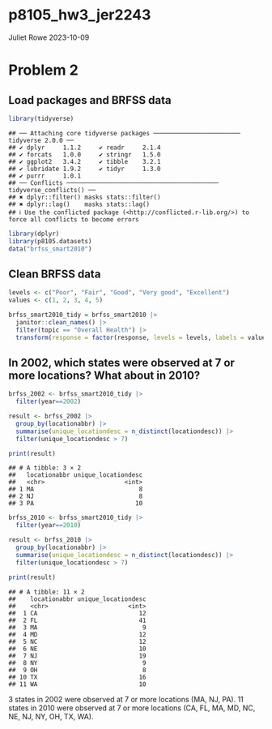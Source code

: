 p8105_hw3_jer2243
================
Juliet Rowe
2023-10-09

# Problem 2

## Load packages and BRFSS data

``` r
library(tidyverse)
```

    ## ── Attaching core tidyverse packages ──────────────────────── tidyverse 2.0.0 ──
    ## ✔ dplyr     1.1.2     ✔ readr     2.1.4
    ## ✔ forcats   1.0.0     ✔ stringr   1.5.0
    ## ✔ ggplot2   3.4.2     ✔ tibble    3.2.1
    ## ✔ lubridate 1.9.2     ✔ tidyr     1.3.0
    ## ✔ purrr     1.0.1     
    ## ── Conflicts ────────────────────────────────────────── tidyverse_conflicts() ──
    ## ✖ dplyr::filter() masks stats::filter()
    ## ✖ dplyr::lag()    masks stats::lag()
    ## ℹ Use the conflicted package (<http://conflicted.r-lib.org/>) to force all conflicts to become errors

``` r
library(dplyr)
library(p8105.datasets)
data("brfss_smart2010")
```

## Clean BRFSS data

``` r
levels <- c("Poor", "Fair", "Good", "Very good", "Excellent")
values <- c(1, 2, 3, 4, 5)

brfss_smart2010_tidy = brfss_smart2010 |>
  janitor::clean_names() |>
  filter(topic == "Overall Health") |>
  transform(response = factor(response, levels = levels, labels = values, ordered = TRUE))
```

## In 2002, which states were observed at 7 or more locations? What about in 2010?

``` r
brfss_2002 <- brfss_smart2010_tidy |>
  filter(year==2002)

result <- brfss_2002 |>
  group_by(locationabbr) |>
  summarise(unique_locationdesc = n_distinct(locationdesc)) |>
  filter(unique_locationdesc > 7)

print(result)
```

    ## # A tibble: 3 × 2
    ##   locationabbr unique_locationdesc
    ##   <chr>                      <int>
    ## 1 MA                             8
    ## 2 NJ                             8
    ## 3 PA                            10

``` r
brfss_2010 <- brfss_smart2010_tidy |>
  filter(year==2010)

result <- brfss_2010 |>
  group_by(locationabbr) |>
  summarise(unique_locationdesc = n_distinct(locationdesc)) |>
  filter(unique_locationdesc > 7)

print(result)
```

    ## # A tibble: 11 × 2
    ##    locationabbr unique_locationdesc
    ##    <chr>                      <int>
    ##  1 CA                            12
    ##  2 FL                            41
    ##  3 MA                             9
    ##  4 MD                            12
    ##  5 NC                            12
    ##  6 NE                            10
    ##  7 NJ                            19
    ##  8 NY                             9
    ##  9 OH                             8
    ## 10 TX                            16
    ## 11 WA                            10

3 states in 2002 were observed at 7 or more locations (MA, NJ, PA). 11
states in 2010 were observed at 7 or more locations (CA, FL, MA, MD, NC,
NE, NJ, NY, OH, TX, WA).
